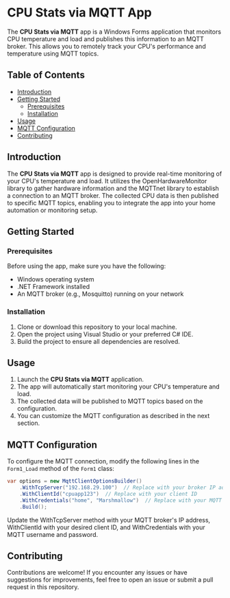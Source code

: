 # CPU Stats via MQTT App

The **CPU Stats via MQTT** app is a Windows Forms application that monitors CPU temperature and load and publishes this information to an MQTT broker. This allows you to remotely track your CPU's performance and temperature using MQTT topics.

## Table of Contents

- [Introduction](#introduction)
- [Getting Started](#getting-started)
  - [Prerequisites](#prerequisites)
  - [Installation](#installation)
- [Usage](#usage)
- [MQTT Configuration](#mqtt-configuration)
- [Contributing](#contributing)

## Introduction

The **CPU Stats via MQTT** app is designed to provide real-time monitoring of your CPU's temperature and load. It utilizes the OpenHardwareMonitor library to gather hardware information and the MQTTnet library to establish a connection to an MQTT broker. The collected CPU data is then published to specific MQTT topics, enabling you to integrate the app into your home automation or monitoring setup.

## Getting Started

### Prerequisites

Before using the app, make sure you have the following:

- Windows operating system
- .NET Framework installed
- An MQTT broker (e.g., Mosquitto) running on your network

### Installation

1. Clone or download this repository to your local machine.
2. Open the project using Visual Studio or your preferred C# IDE.
3. Build the project to ensure all dependencies are resolved.

## Usage

1. Launch the **CPU Stats via MQTT** application.
2. The app will automatically start monitoring your CPU's temperature and load.
3. The collected data will be published to MQTT topics based on the configuration.
4. You can customize the MQTT configuration as described in the next section.

## MQTT Configuration

To configure the MQTT connection, modify the following lines in the `Form1_Load` method of the `Form1` class:

```csharp
var options = new MqttClientOptionsBuilder()
    .WithTcpServer("192.168.29.100")  // Replace with your broker IP address
    .WithClientId("cpuapp123")  // Replace with your client ID
    .WithCredentials("home", "Marshmallow")  // Replace with your MQTT username and password
    .Build();

```
Update the WithTcpServer method with your MQTT broker's IP address, WithClientId with your desired client ID, and WithCredentials with your MQTT username and password.

## Contributing

Contributions are welcome! If you encounter any issues or have suggestions for improvements, feel free to open an issue or submit a pull request in this repository.


